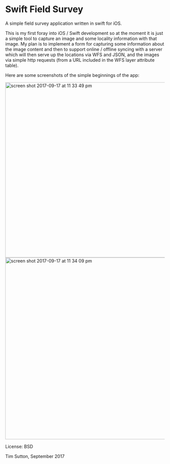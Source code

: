 # Swift Field Survey

A simple field survey application written in swift for iOS.

This is my first foray into iOS / Swift development so at the moment it is just a simple tool to capture 
an image and some locality information with that image. My plan is to implement a form for capturing some 
information about the image content and then to support online / offline syncing with a server which will
then serve up the locations via WFS and JSON, and the images via simple http requests (from a URL included in the
WFS layer attribute table).

Here are some screenshots of the simple beginnings of the app:


<img width="554" alt="screen shot 2017-09-17 at 11 33 49 pm" src="https://user-images.githubusercontent.com/178003/30522837-da701452-9c00-11e7-8420-1a3c19cf3ed2.png">


<img width="575" alt="screen shot 2017-09-17 at 11 34 09 pm" src="https://user-images.githubusercontent.com/178003/30522835-d77593a8-9c00-11e7-9b58-1162c7e346fc.png">


License: BSD

Tim Sutton, September 2017
